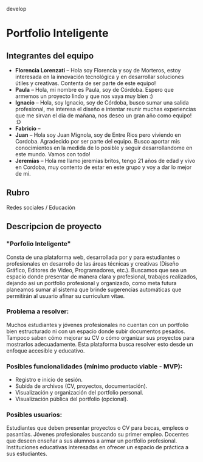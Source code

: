 develop
# Portfolio Inteligente

## Integrantes del equipo

- **Florencia Lorenzati** – Hola soy Florencia y soy de Morteros, estoy interesada en la innovación tecnológica y en desarrollar soluciones útiles y creativas. Contenta de ser parte de este equipo!
- **Paula** – Hola, mi nombre es Paula, soy de Córdoba. Espero que armemos un proyecto lindo y que nos vaya muy bien :)
- **Ignacio** – Hola, soy Ignacio, soy de Córdoba, busco sumar una salida profesional, me interesa el diseño e intentar reunir muchas experiencias que me sirvan el dia de mañana, nos deseo un gran año como equipo! :D
- **Fabricio** – 
- **Juan** – Hola soy Juan Mignola, soy de Entre Rios pero viviendo en Cordoba. Agradecido por ser parte del equipo. Busco aportar mis conocimientos en la medida de lo posible y seguir desarrollandome en este mundo. Vamos con todo!
- **Jeremías** – Hola me llamo  jeremias britos, tengo 21 años de edad y vivo en Cordoba, muy contento de estar en este grupo y voy a dar lo mejor de mi. 

## Rubro

Redes sociales / Educación

## Descripcion de proyecto
### "Porfolio Inteligente"
Consta de una plataforma web, desarrollada por y para estudiantes o profesionales en desarrollo de las áreas técnicas y creativas (Diseño Gráfico, Editores de Video, Programadores, etc.).
Buscamos que sea un espacio donde presentar de manera clara y profesional, trabajos realizados, dejando asi un portfolio profesional y organizado, como meta futura planeamos sumar al sistema que brinde sugerencias automáticas que permitirán al usuario afinar su curriculum vitae.

### Problema a resolver:
Muchos estudiantes y jóvenes profesionales no cuentan con un portfolio bien estructurado ni con un espacio donde subir documentos pesados.
Tampoco saben cómo mejorar su CV o cómo organizar sus proyectos para mostrarlos adecuadamente.
Esta plataforma busca resolver esto desde un enfoque accesible y educativo.

### Posibles funcionalidades (mínimo producto viable - MVP):
- Registro e inicio de sesión.
- Subida de archivos (CV, proyectos, documentación).
- Visualización y organización del portfolio personal.
- Visualización pública del portfolio (opcional).


### Posibles usuarios:
Estudiantes que deben presentar proyectos o CV para becas, empleos o pasantías.
Jóvenes profesionales buscando su primer empleo.
Docentes que deseen enseñar a sus alumnos a armar un portfolio profesional.
Instituciones educativas interesadas en ofrecer un espacio de práctica a sus estudiantes.
